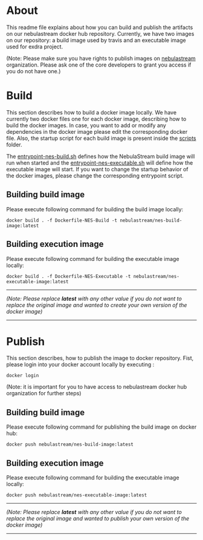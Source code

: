 # About

This readme file explains about how you can build and publish the artifacts on our nebulastream docker hub repository.
Currently, we have two images on our repository: a build image used by travis and an executable image used for exdra project.   

(Note: Please make sure you have rights to publish images on [nebulastream](https://hub.docker.com/u/nebulastream) organization. Please ask one of the core developers to grant you access if you do not have one.)

# Build

This section describes how to build a docker image locally. We have currently two docker files one for each docker image,
describing how to build the docker images. In case, you want to add or modify any dependencies in the docker image please 
edit the corresponding docker file. Also, the startup script for each build image is present inside the [scripts](\scripts) 
folder. 

The [entrypoint-nes-build.sh](\scripts\entrypoint-nes-build.sh) defines how the NebulaStream build image will 
run when started and the [entrypoint-nes-executable.sh](\scripts\entrypoint-nes-executable.sh) will define how the executable 
image will start. If you want to change the startup behavior of the docker images, please change the corresponding entrypoint script.   

## Building build image

Please execute following command for building the build image locally:

`docker build . -f Dockerfile-NES-Build -t nebulastream/nes-build-image:latest`

## Building execution image

Please execute following command for building the executable image locally:

`docker build . -f Dockerfile-NES-Executable -t nebulastream/nes-executable-image:latest`

***
_(Note: Please replace **_latest_** with any other value if you do not want to replace the original image and wanted to create your own version of the docker image)_
***

# Publish

This section describes, how to publish the image to docker repository. Fist, please login into your docker account locally by executing :

`docker login`

(Note: it is important for you to have access to nebulastream docker hub organization for further steps)

## Building build image

Please execute following command for publishing the build image on docker hub:

`docker push nebulastream/nes-build-image:latest`

## Building execution image

Please execute following command for building the executable image locally:

`docker push nebulastream/nes-executable-image:latest`

***
_(Note: Please replace **_latest_** with any other value if you do not want to replace the original image and wanted to publish your own version of the docker image)_
***
